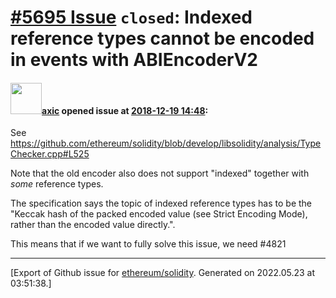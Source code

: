 # [\#5695 Issue](https://github.com/ethereum/solidity/issues/5695) `closed`: Indexed reference types cannot be encoded in events with ABIEncoderV2

#### <img src="https://avatars.githubusercontent.com/u/20340?v=4" width="50">[axic](https://github.com/axic) opened issue at [2018-12-19 14:48](https://github.com/ethereum/solidity/issues/5695):

See https://github.com/ethereum/solidity/blob/develop/libsolidity/analysis/TypeChecker.cpp#L525

Note that the old encoder also does not support "indexed" together with *some* reference types.

The specification says the topic of indexed reference types has to be the "Keccak hash of the packed encoded value (see Strict Encoding Mode), rather than the encoded value directly.". 

This means that if we want to fully solve this issue, we need #4821




-------------------------------------------------------------------------------



[Export of Github issue for [ethereum/solidity](https://github.com/ethereum/solidity). Generated on 2022.05.23 at 03:51:38.]
